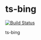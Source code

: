 # ts-bing

[![Build Status](https://travis-ci.org/zhanghao-zhoushan/ts-bing.svg?branch=master)](https://travis-ci.org/zhanghao-zhoushan/ts-bing)

ts-bing
